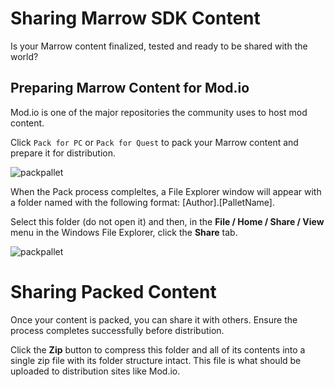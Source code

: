 # Sharing Marrow SDK Content

Is your Marrow content finalized, tested and ready to be shared with the world?

## Preparing Marrow Content for Mod.io

Mod.io is one of the major repositories the community uses to host mod content.

Click `Pack for PC` or `Pack for Quest` to pack your Marrow content and prepare it for distribution. 

![packpallet](./Images/BuildPallet/pack_pallet_inspector.png)

When the Pack process compleltes, a File Explorer window will appear with a folder named with the following format:  [Author].[PalletName].  

Select this folder (do not open it) and then, in the **File / Home / Share / View** menu in the Windows File Explorer, click the **Share** tab.

![packpallet](./Images/BuildPallet/mod_share_zip.png)

# Sharing Packed Content

Once your content is packed, you can share it with others. Ensure the process completes successfully before distribution.

Click the **Zip** button to compress this folder and all of its contents into a single zip file with its folder structure intact.  This file is what should be uploaded to distribution sites like Mod.io.